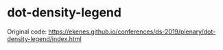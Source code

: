 # dot-density-legend
Original code: https://ekenes.github.io/conferences/ds-2019/plenary/dot-density-legend/index.html 
